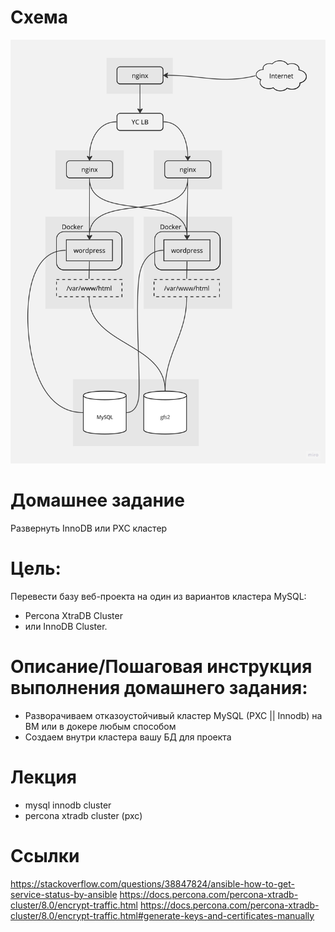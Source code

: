 # Схема

![](arch.jpg)

# Домашнее задание

Развернуть InnoDB или PXC кластер

# Цель:

Перевести базу веб-проекта на один из вариантов кластера MySQL:
- Percona XtraDB Cluster
- или InnoDB Cluster.

# Описание/Пошаговая инструкция выполнения домашнего задания:

- Разворачиваем отказоустойчивый кластер MySQL (PXC || Innodb) на ВМ или в докере любым способом
- Создаем внутри кластера вашу БД для проекта

# Лекция

- mysql innodb cluster
- percona xtradb cluster (pxc)

# Ссылки

https://stackoverflow.com/questions/38847824/ansible-how-to-get-service-status-by-ansible
https://docs.percona.com/percona-xtradb-cluster/8.0/encrypt-traffic.html
https://docs.percona.com/percona-xtradb-cluster/8.0/encrypt-traffic.html#generate-keys-and-certificates-manually
